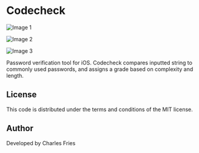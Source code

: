 # Codecheck

![Image 1](http://i.imgur.com/Fq9575b.png)

![Image 2](http://i.imgur.com/qwJbDqj.png)

![Image 3](http://i.imgur.com/xlPSor3.png)

Password verification tool for iOS. Codecheck compares inputted string to commonly used passwords, and assigns a grade based on complexity and length.

## License

This code is distributed under the terms and conditions of the MIT license.

## Author

Developed by Charles Fries
